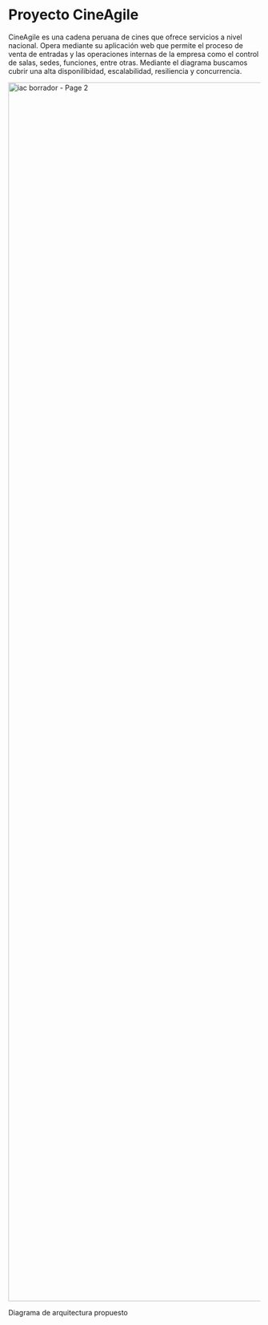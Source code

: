 # Proyecto CineAgile

CineAgile es una cadena peruana de cines que ofrece servicios a nivel nacional. Opera mediante su aplicación web que permite el proceso de venta de entradas y las operaciones internas de la empresa como el control de salas, sedes, funciones, entre otras. Mediante el diagrama buscamos cubrir una alta disponilibidad, escalabilidad, resiliencia y concurrencia.

<img width="3492" height="2430" alt="iac borrador - Page 2" src="https://github.com/user-attachments/assets/98146ae0-79c4-45fe-85bd-401bb7271817" />

Diagrama de arquitectura propuesto
